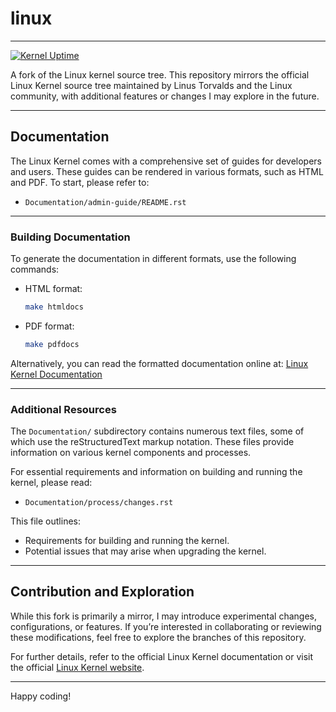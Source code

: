 # linux
---
[![Kernel Uptime](https://github.com/rcghpge/linux/actions/workflows/sync.yml/badge.svg)](https://github.com/rcghpge/linux/actions/workflows/sync.yml)

A fork of the Linux kernel source tree. This repository mirrors the official Linux Kernel source tree maintained by Linus Torvalds and the Linux community, with additional features or changes I may explore in the future.

---

## Documentation

The Linux Kernel comes with a comprehensive set of guides for developers and users. These guides can be rendered in various formats, such as HTML and PDF. To start, please refer to:

- `Documentation/admin-guide/README.rst`

---

### Building Documentation

To generate the documentation in different formats, use the following commands:

- HTML format:
  ```bash
  make htmldocs
  ```
- PDF format:
  ```bash
  make pdfdocs
  ```

Alternatively, you can read the formatted documentation online at:
[Linux Kernel Documentation](https://www.kernel.org/doc/html/latest/)

---

### Additional Resources

The `Documentation/` subdirectory contains numerous text files, some of which use the reStructuredText markup notation. These files provide information on various kernel components and processes.

For essential requirements and information on building and running the kernel, please read:
- `Documentation/process/changes.rst`

This file outlines:
- Requirements for building and running the kernel.
- Potential issues that may arise when upgrading the kernel.

---

## Contribution and Exploration

While this fork is primarily a mirror, I may introduce experimental changes, configurations, or features. If you’re interested in collaborating or reviewing these modifications, feel free to explore the branches of this repository.

For further details, refer to the official Linux Kernel documentation or visit the official [Linux Kernel website](https://www.kernel.org).

---

Happy coding!

